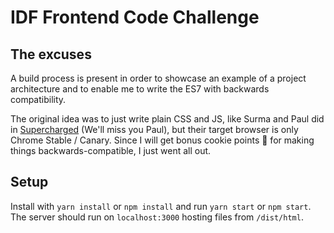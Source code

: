 IDF Frontend Code Challenge
===========================

## The excuses
A build process is present in order to showcase an example of a project architecture and to enable me to write the ES7 with backwards compatibility.

The original idea was to just write plain CSS and JS, like Surma and Paul did in [Supercharged](https://www.youtube.com/watch?v=JkXZ35MSLaE) (We'll miss you Paul), but their target browser is only Chrome Stable / Canary. Since I will get bonus cookie points 🍪 for making things backwards-compatible, I just went all out.

## Setup
Install with `yarn install` or `npm install` and run `yarn start` or `npm start`.
The server should run on `localhost:3000` hosting files from `/dist/html`.
